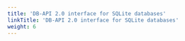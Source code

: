 ```yaml
---
title: 'DB-API 2.0 interface for SQLite databases'
linkTitle: 'DB-API 2.0 interface for SQLite databases'
weight: 6
---
```

